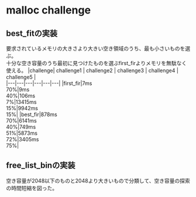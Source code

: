 # malloc challenge
## best_fitの実装
要求されているメモリの大きさより大きい空き領域のうち、最も小さいものを選ぶ。   
十分な空き容量のうち最初に見つけたものを選ぶfirst_firよりメモリを無駄なく使える。
|challenge| challenge1 | challenge2 | challenge3 | challenge4 | challenge5 |  
|---|---|---|---|---|---|
|first_fir|7ms<br>70%|9ms<br>40%|106ms<br>7%|13415ms<br>15%|9942ms<br>15%|
|best_fir|878ms<br>70%|6141ms<br>40%|749ms<br>51%|5873ms<br>72%|3405ms<br>75%|

## free_list_binの実装
空き容量が2048以下のものと2048より大きいもので分類して、空き容量の探索の時間短縮を図った。

